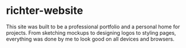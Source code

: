 # richter-website
This site was built to be a professional portfolio and a personal home for projects. From sketching mockups to designing logos to styling pages, everything was done by me to look good on all devices and browsers.
